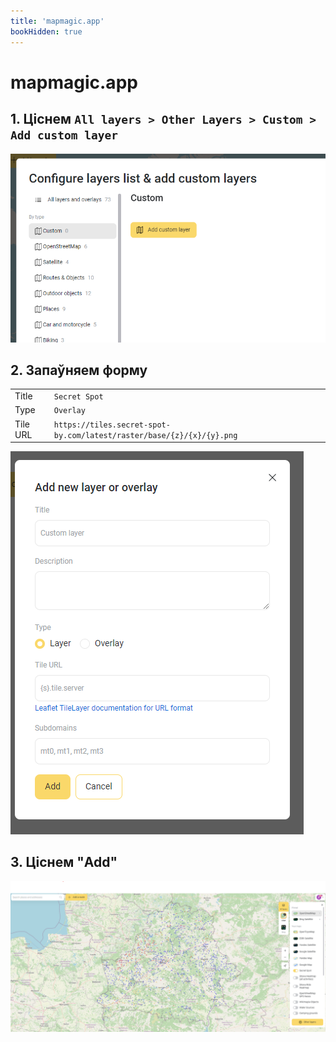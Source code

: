 ```yaml
---
title: 'mapmagic.app'
bookHidden: true
---
```

# mapmagic.app

## 1. Ціснем `All layers > Other Layers > Custom > Add custom layer`
![Add custom layer](./../mapmagic/step-1.png)

## 2. Запаўняем форму

   |          |                                                                       |
   |----------|-----------------------------------------------------------------------|
   | Title    | `Secret Spot`                                                         |
   | Type     | `Overlay`                                                             |
   | Tile URL | `https://tiles.secret-spot-by.com/latest/raster/base/{z}/{x}/{y}.png` |

![Add custom layer](./../mapmagic/step-2.png)

## 3. Ціснем "Add"

![Result](./../mapmagic/step-3.png)
